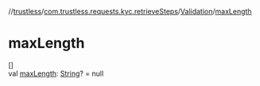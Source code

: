 //[trustless](../../../index.md)/[com.trustless.requests.kyc.retrieveSteps](../index.md)/[Validation](index.md)/[maxLength](max-length.md)

# maxLength

[]\
val [maxLength](max-length.md): [String](https://kotlinlang.org/api/latest/jvm/stdlib/kotlin/-string/index.html)? = null
